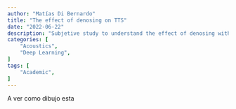 ```yaml
---
author: "Matías Di Bernardo"
title: "The effect of denosing on TTS"
date: "2022-06-22"
description: "Subjetive study to understand the effect of denosing with TTS and compares different state of the art denosing algorithms."
categories: [
    "Acoustics",
    "Deep Learning",
]
tags: [
    "Academic",
]
---
```

A ver como dibujo esta